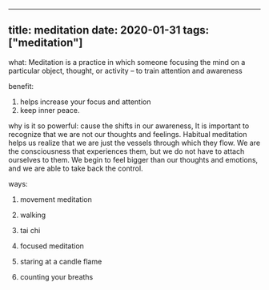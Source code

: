 
---

title: meditation
date: 2020-01-31
tags: ["meditation"]
---

what:
Meditation is a practice in which someone focusing the mind on a particular object, thought, or activity – to train attention and awareness

benefit:

1. helps increase your focus and attention
2. keep inner peace.

why is it  so powerful:
cause the shifts in our awareness, It is important to recognize that we are not our thoughts and feelings. Habitual meditation helps us realize that we are just the vessels through which they flow. We are the consciousness that experiences them, but we do not have to attach ourselves to them. We begin to feel bigger than our thoughts and emotions, and we are able to take back the control.

ways:

1. movement meditation
 1. walking
 2.   tai chi

2. focused meditation
 1. staring at a candle flame
 2.  counting your breaths
